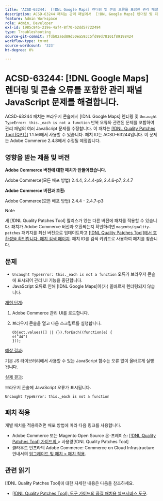 ```yaml
---
title: 'ACSD-63244:  [!DNL Google Maps] 렌더링 및 콘솔 오류를 포함한 관리 패널 JavaScript 문제를 해결합니다.'
description: ACSD-63244 패치는 관리 패널에서  [!DNL Google Maps] 렌더링 및 되풀이되는 '발견되지 않은 유형' 오류와 관련된 문제를 포함하여 여러 JavaScript 문제를 수정합니다._each는 브라우저 콘솔에서 함수 오류가 아닙니다.
feature: Admin Workspace
role: Admin, Developer
exl-id: 1985c845-219e-4af4-8f70-62dd57722494
type: Troubleshooting
source-git-commit: 7fdb02a6d89d50ea593c5fd99d78101f89198424
workflow-type: tm+mt
source-wordcount: '323'
ht-degree: 0%

---
```


# ACSD-63244: [!DNL Google Maps] 렌더링 및 콘솔 오류를 포함한 관리 패널 JavaScript 문제를 해결합니다.

ACSD-63244 패치는 브라우저 콘솔에서 [!DNL Google Maps] 렌더링 및 `Uncaught TypeError: this._each is not a function` 반복 오류와 관련된 문제를 포함하여 관리 패널의 여러 JavaScript 문제를 수정합니다. 이 패치는 [[!DNL Quality Patches Tool (QPT)]](/help/tools/quality-patches-tool/quality-patches-tool-to-self-serve-quality-patches.md) 1.1.56에서 사용할 수 있습니다. 패치 ID는 ACSD-63244입니다. 이 문제는 Adobe Commerce 2.4.8에서 수정될 예정입니다.

## 영향을 받는 제품 및 버전

**Adobe Commerce 버전에 대한 패치가 만들어졌습니다.**

Adobe Commerce(모든 배포 방법) 2.4.4, 2.4.4-p9, 2.4.6-p7, 2.4.7

**Adobe Commerce 버전과 호환:**

Adobe Commerce(모든 배포 방법) 2.4.4 - 2.4.7-p3

>[!NOTE]
>
>새 [!DNL Quality Patches Tool] 릴리스가 있는 다른 버전에 패치를 적용할 수 있습니다. 패치가 Adobe Commerce 버전과 호환되는지 확인하려면 `magento/quality-patches` 패키지를 최신 버전으로 업데이트하고 [[!DNL Quality Patches Tool]에서 호환성을 확인합니다. 패치 검색 페이지](https://experienceleague.adobe.com/tools/commerce-quality-patches/index.html?lang=ko). 패치 ID를 검색 키워드로 사용하여 패치를 찾습니다.

## 문제

* `Uncaught TypeError: this._each is not a function` 오류가 브라우저 콘솔에 표시되어 관리 UI 기능을 중단합니다.
* JavaScript 오류로 인해 [!DNL Google Maps]이(가) 올바르게 렌더링되지 않습니다.

<u>재현 단계</u>:

1. Adobe Commerce 관리 UI를 로드합니다.
1. 브라우저 콘솔을 열고 다음 스크립트를 실행합니다.

   ```
   Object.values([] || {}).forEach((function(e) {  
   e("dd")  
   }));  
   ```

<u>예상 결과</u>:

기본 JS 라이브러리에서 사용할 수 있는 JavaScript 함수는 오류 없이 올바르게 실행됩니다.

<u>실제 결과</u>:

브라우저 콘솔에 JavaScript 오류가 표시됩니다.

```
Uncaught TypeError: this._each is not a function
```

## 패치 적용

개별 패치를 적용하려면 배포 방법에 따라 다음 링크를 사용합니다.

* Adobe Commerce 또는 Magento Open Source 온-프레미스: [[!DNL Quality Patches Tool]  가이드의 ](/help/tools/quality-patches-tool/usage.md)> 사용량[!DNL Quality Patches Tool]
* 클라우드 인프라의 Adobe Commerce: Commerce on Cloud Infrastructure 안내서의 [업그레이드 및 패치 > 패치 적용](https://experienceleague.adobe.com/docs/commerce-cloud-service/user-guide/develop/upgrade/apply-patches.html?lang=ko).

## 관련 읽기

[!DNL Quality Patches Tool]에 대한 자세한 내용은 다음을 참조하세요.

* [[!DNL Quality Patches Tool]: 도구 가이드의 품질 패치용 셀프서비스 도구](/help/tools/quality-patches-tool/quality-patches-tool-to-self-serve-quality-patches.md).
